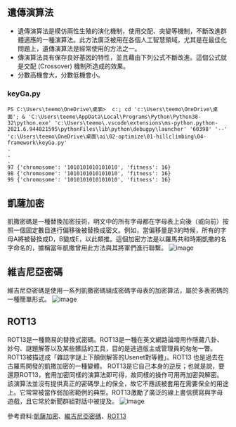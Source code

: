 ## 遺傳演算法
* 遺傳演算法是模仿兩性生殖的演化機制，使用交配、突變等機制，不斷改進群體適應的一種演算法。此方法廣泛被用在各個人工智慧領域，尤其是在最佳化問題上，遺傳演算法是經常使用的方法之一。
* 傳演算法具有保存良好基因的特性，並且藉由下列公式不斷改進。這個公式就是交配 (Crossover) 機制所造成的效果。
* 分數高機會大，分數低機會小。

### keyGa.py
```
PS C:\Users\teemo\OneDrive\桌面>  c:; cd 'c:\Users\teemo\OneDrive\桌面'; & 'C:\Users\teemo\AppData\Local\Programs\Python\Python38-32\python.exe' 'c:\Users\teemo\.vscode\extensions\ms-python.python-2021.6.944021595\pythonFiles\lib\python\debugpy\launcher' '60398' '--' 'c:\Users\teemo\OneDrive\桌面\ai\02-optimize\01-hillclimbing\04-framework\keyGa.py'
.
.
.
97 {'chromosome': '1010101010101010', 'fitness': 16}
98 {'chromosome': '1010101010101010', 'fitness': 16}
99 {'chromosome': '1010101010101010', 'fitness': 16}
```
## 凱薩加密
凱撒密碼是一種替換加密技術，明文中的所有字母都在字母表上向後（或向前）按照一個固定數目進行偏移後被替換成密文。例如，當偏移量是3的時候，所有的字母A將被替換成D，B變成E，以此類推。這個加密方法是以羅馬共和時期凱撒的名字命名的，據稱當年凱撒曾用此方法與其將軍們進行聯繫。
![image](https://user-images.githubusercontent.com/47874872/123458113-3cf1bf00-d617-11eb-8866-b07f171407c0.png)
## 維吉尼亞密碼
維吉尼亞密碼是使用一系列凱撒密碼組成密碼字母表的加密算法，屬於多表密碼的一種簡單形式。
![image](https://user-images.githubusercontent.com/47874872/123457854-eedcbb80-d616-11eb-82f0-87205bd27495.png)
## ROT13
ROT13是一種簡易的替換式密碼。ROT13是一種在英文網路論壇用作隱藏八卦、妙句、謎題解答以及某些髒話的工具，目的是逃過版主或管理員的匆匆一瞥。ROT13被描述成「雜誌字謎上下顛倒解答的Usenet對等體」。ROT13 也是過去在古羅馬開發的凱撒加密的一種變體。
ROT13是它自己本身的逆反；也就是說，要還原ROT13，套用加密同樣的演算法即可得，故同樣的操作可用再加密與解密。該演算法並沒有提供真正的密碼學上的保全，故它不應該被套用在需要保全的用途上。它常常被當作弱加密範例的典型。ROT13激勵了廣泛的線上書信撰寫與字母遊戲，且它常於新聞群組對話中被提及。
![image](https://user-images.githubusercontent.com/47874872/123458070-2fd4d000-d617-11eb-8607-c320aaee7547.png)

參考資料:[凱薩加密](https://zh.wikipedia.org/wiki/%E5%87%B1%E6%92%92%E5%AF%86%E7%A2%BC)、[維吉尼亞密碼](https://zh.wikipedia.org/wiki/%E7%BB%B4%E5%90%89%E5%B0%BC%E4%BA%9A%E5%AF%86%E7%A0%81)、[ROT13](https://zh.wikipedia.org/wiki/ROT13)
